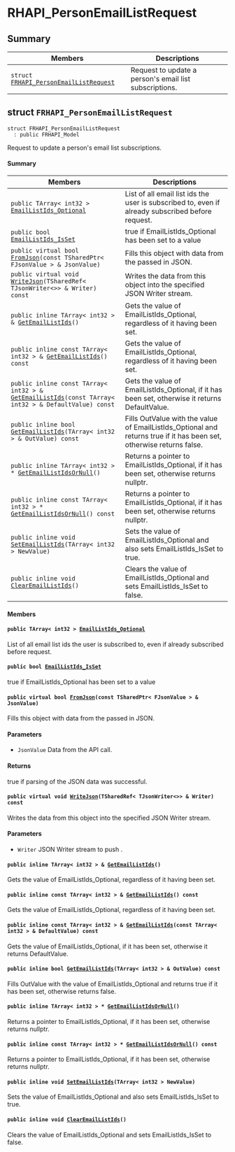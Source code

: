 # RHAPI_PersonEmailListRequest <a id="group__RHAPI__PersonEmailListRequest"></a>

## Summary

 Members                        | Descriptions                                
--------------------------------|---------------------------------------------
`struct `[`FRHAPI_PersonEmailListRequest`](#structFRHAPI__PersonEmailListRequest) | Request to update a person&#39;s email list subscriptions.

## struct `FRHAPI_PersonEmailListRequest` <a id="structFRHAPI__PersonEmailListRequest"></a>

```
struct FRHAPI_PersonEmailListRequest
  : public FRHAPI_Model
```

Request to update a person&#39;s email list subscriptions.

#### Summary

 Members                        | Descriptions                                
--------------------------------|---------------------------------------------
`public TArray< int32 > `[`EmailListIds_Optional`](#structFRHAPI__PersonEmailListRequest_1a40e9b3ec056a3c2567d794c697c7082d) | List of all email list ids the user is subscribed to, even if already subscribed before request.
`public bool `[`EmailListIds_IsSet`](#structFRHAPI__PersonEmailListRequest_1a3da41bb7b8e4e445cbe45a9d9090f3d5) | true if EmailListIds_Optional has been set to a value
`public virtual bool `[`FromJson`](#structFRHAPI__PersonEmailListRequest_1a6f8e407240eb7ef9d57c32cf1bfee7ab)`(const TSharedPtr< FJsonValue > & JsonValue)` | Fills this object with data from the passed in JSON.
`public virtual void `[`WriteJson`](#structFRHAPI__PersonEmailListRequest_1a5f71385e182f178080469e5ff0a11ad5)`(TSharedRef< TJsonWriter<>> & Writer) const` | Writes the data from this object into the specified JSON Writer stream.
`public inline TArray< int32 > & `[`GetEmailListIds`](#structFRHAPI__PersonEmailListRequest_1a109787b76426c3c653bf980d332a95ca)`()` | Gets the value of EmailListIds_Optional, regardless of it having been set.
`public inline const TArray< int32 > & `[`GetEmailListIds`](#structFRHAPI__PersonEmailListRequest_1a2b4eaf81b5f7b38902547281003afecd)`() const` | Gets the value of EmailListIds_Optional, regardless of it having been set.
`public inline const TArray< int32 > & `[`GetEmailListIds`](#structFRHAPI__PersonEmailListRequest_1a3fadd6d2f2e530dc12a3a7a6d14186fd)`(const TArray< int32 > & DefaultValue) const` | Gets the value of EmailListIds_Optional, if it has been set, otherwise it returns DefaultValue.
`public inline bool `[`GetEmailListIds`](#structFRHAPI__PersonEmailListRequest_1a577b39a9aad16d1fac8aba9be9f77e8d)`(TArray< int32 > & OutValue) const` | Fills OutValue with the value of EmailListIds_Optional and returns true if it has been set, otherwise returns false.
`public inline TArray< int32 > * `[`GetEmailListIdsOrNull`](#structFRHAPI__PersonEmailListRequest_1a380c5012251647de67ef86087c29a9f6)`()` | Returns a pointer to EmailListIds_Optional, if it has been set, otherwise returns nullptr.
`public inline const TArray< int32 > * `[`GetEmailListIdsOrNull`](#structFRHAPI__PersonEmailListRequest_1ae4b01fbeffd7a00a89f779afd6f32689)`() const` | Returns a pointer to EmailListIds_Optional, if it has been set, otherwise returns nullptr.
`public inline void `[`SetEmailListIds`](#structFRHAPI__PersonEmailListRequest_1a1a25e71e46276a364fd039ff924ab31c)`(TArray< int32 > NewValue)` | Sets the value of EmailListIds_Optional and also sets EmailListIds_IsSet to true.
`public inline void `[`ClearEmailListIds`](#structFRHAPI__PersonEmailListRequest_1accf496a99915c0447482fb8e77b1dfb2)`()` | Clears the value of EmailListIds_Optional and sets EmailListIds_IsSet to false.

#### Members

#### `public TArray< int32 > `[`EmailListIds_Optional`](#structFRHAPI__PersonEmailListRequest_1a40e9b3ec056a3c2567d794c697c7082d) <a id="structFRHAPI__PersonEmailListRequest_1a40e9b3ec056a3c2567d794c697c7082d"></a>

List of all email list ids the user is subscribed to, even if already subscribed before request.

#### `public bool `[`EmailListIds_IsSet`](#structFRHAPI__PersonEmailListRequest_1a3da41bb7b8e4e445cbe45a9d9090f3d5) <a id="structFRHAPI__PersonEmailListRequest_1a3da41bb7b8e4e445cbe45a9d9090f3d5"></a>

true if EmailListIds_Optional has been set to a value

#### `public virtual bool `[`FromJson`](#structFRHAPI__PersonEmailListRequest_1a6f8e407240eb7ef9d57c32cf1bfee7ab)`(const TSharedPtr< FJsonValue > & JsonValue)` <a id="structFRHAPI__PersonEmailListRequest_1a6f8e407240eb7ef9d57c32cf1bfee7ab"></a>

Fills this object with data from the passed in JSON.

#### Parameters
* `JsonValue` Data from the API call.

#### Returns
true if parsing of the JSON data was successful.

#### `public virtual void `[`WriteJson`](#structFRHAPI__PersonEmailListRequest_1a5f71385e182f178080469e5ff0a11ad5)`(TSharedRef< TJsonWriter<>> & Writer) const` <a id="structFRHAPI__PersonEmailListRequest_1a5f71385e182f178080469e5ff0a11ad5"></a>

Writes the data from this object into the specified JSON Writer stream.

#### Parameters
* `Writer` JSON Writer stream to push .

#### `public inline TArray< int32 > & `[`GetEmailListIds`](#structFRHAPI__PersonEmailListRequest_1a109787b76426c3c653bf980d332a95ca)`()` <a id="structFRHAPI__PersonEmailListRequest_1a109787b76426c3c653bf980d332a95ca"></a>

Gets the value of EmailListIds_Optional, regardless of it having been set.

#### `public inline const TArray< int32 > & `[`GetEmailListIds`](#structFRHAPI__PersonEmailListRequest_1a2b4eaf81b5f7b38902547281003afecd)`() const` <a id="structFRHAPI__PersonEmailListRequest_1a2b4eaf81b5f7b38902547281003afecd"></a>

Gets the value of EmailListIds_Optional, regardless of it having been set.

#### `public inline const TArray< int32 > & `[`GetEmailListIds`](#structFRHAPI__PersonEmailListRequest_1a3fadd6d2f2e530dc12a3a7a6d14186fd)`(const TArray< int32 > & DefaultValue) const` <a id="structFRHAPI__PersonEmailListRequest_1a3fadd6d2f2e530dc12a3a7a6d14186fd"></a>

Gets the value of EmailListIds_Optional, if it has been set, otherwise it returns DefaultValue.

#### `public inline bool `[`GetEmailListIds`](#structFRHAPI__PersonEmailListRequest_1a577b39a9aad16d1fac8aba9be9f77e8d)`(TArray< int32 > & OutValue) const` <a id="structFRHAPI__PersonEmailListRequest_1a577b39a9aad16d1fac8aba9be9f77e8d"></a>

Fills OutValue with the value of EmailListIds_Optional and returns true if it has been set, otherwise returns false.

#### `public inline TArray< int32 > * `[`GetEmailListIdsOrNull`](#structFRHAPI__PersonEmailListRequest_1a380c5012251647de67ef86087c29a9f6)`()` <a id="structFRHAPI__PersonEmailListRequest_1a380c5012251647de67ef86087c29a9f6"></a>

Returns a pointer to EmailListIds_Optional, if it has been set, otherwise returns nullptr.

#### `public inline const TArray< int32 > * `[`GetEmailListIdsOrNull`](#structFRHAPI__PersonEmailListRequest_1ae4b01fbeffd7a00a89f779afd6f32689)`() const` <a id="structFRHAPI__PersonEmailListRequest_1ae4b01fbeffd7a00a89f779afd6f32689"></a>

Returns a pointer to EmailListIds_Optional, if it has been set, otherwise returns nullptr.

#### `public inline void `[`SetEmailListIds`](#structFRHAPI__PersonEmailListRequest_1a1a25e71e46276a364fd039ff924ab31c)`(TArray< int32 > NewValue)` <a id="structFRHAPI__PersonEmailListRequest_1a1a25e71e46276a364fd039ff924ab31c"></a>

Sets the value of EmailListIds_Optional and also sets EmailListIds_IsSet to true.

#### `public inline void `[`ClearEmailListIds`](#structFRHAPI__PersonEmailListRequest_1accf496a99915c0447482fb8e77b1dfb2)`()` <a id="structFRHAPI__PersonEmailListRequest_1accf496a99915c0447482fb8e77b1dfb2"></a>

Clears the value of EmailListIds_Optional and sets EmailListIds_IsSet to false.

